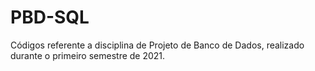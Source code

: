 # PBD-SQL
Códigos referente a disciplina de Projeto de Banco de Dados, realizado durante o primeiro semestre de 2021.
